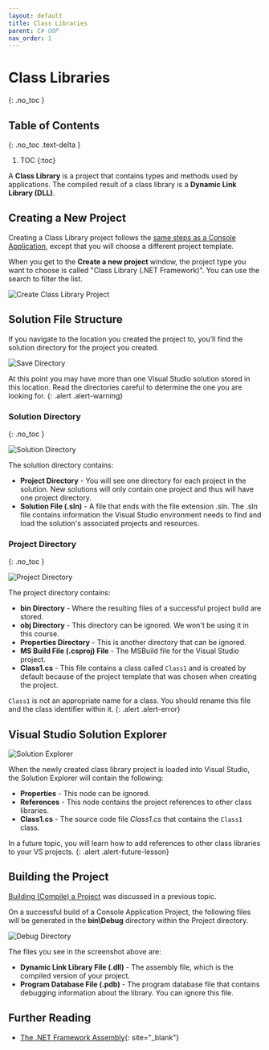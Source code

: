 ```yaml
---
layout: default
title: Class Libraries
parent: C# OOP
nav_order: 1
---
```


# Class Libraries
{: .no_toc }

## Table of Contents
{: .no_toc .text-delta }

1. TOC
{:toc}

A **Class Library** is a project that contains types and methods used by applications. The compiled result of a class library is a **Dynamic Link Library (DLL)**.

## Creating a New Project

Creating a Class Library project follows the [same steps as a Console Application](/adev2008/intro-to-dotnet-csharp-vs/console-application-project/#create-a-new-project), except that you will choose a different project template.

When you get to the **Create a new project** window, the project type you want to choose is called "Class Library (.NET Framework)". You can use the search to filter the list.

![Create Class Library Project](../images/class-libraries/create-class-library-project.png)

## Solution File Structure

If you navigate to the location you created the project to, you’ll find the solution directory for the project you created.

![Save Directory](../images/class-libraries/save-directory.png)

At this point you may have more than one Visual Studio solution stored in this location. Read the directories careful to determine the one you are looking for.
{: .alert .alert-warning}

### Solution Directory
{: .no_toc }

![Solution Directory](../images/class-libraries/solution-directory.png)

The solution directory contains:

- **Project Directory** - You will see one directory for each project in the solution. New solutions will only contain one project and thus will have one project directory.
- **Solution File (.sln)** - A file that ends with the file extension .sln. The .sln file contains information the Visual Studio environment needs to find and load the solution's associated projects and resources.

### Project Directory
{: .no_toc }

![Project Directory](../images/class-libraries/project-directory.png)

The project directory contains:

- **bin Directory** - Where the resulting files of a successful project build are stored.
- **obj Directory** - This directory can be ignored. We won't be using it in this course.
- **Properties Directory** - This is another directory that can be ignored.
- **MS Build File (.csproj) File** - The MSBuild file for the Visual Studio project.
- **Class1.cs** - This file contains a class called `Class1` and is created by default because of the project template that was chosen when creating the project.

`Class1` is not an appropriate name for a class. You should rename this file and the class identifier within it.
{: .alert .alert-error}

## Visual Studio Solution Explorer

![Solution Explorer](../images/class-libraries/solution-explorer.png)

When the newly created class library project is loaded into Visual Studio, the Solution Explorer will contain the following:

- **Properties** - This node can be ignored.
- **References** - This node contains the project references to other class libraries.
- **Class1.cs** - The source code file _Class1.cs_ that contains the `Class1` class.

In a future topic, you will learn how to add references to other class libraries to your VS projects.
{: .alert .alert-future-lesson}

## Building the Project

[Building (Compile) a Project](../visual-studio-ide.html#building-compiling-a-project) was discussed in a previous topic.

On a successful build of a Console Application Project, the following files will be generated in the **bin\Debug** directory within the Project directory.

![Debug Directory](../images/class-libraries/debug-directory.png)

The files you see in the screenshot above are:

- **Dynamic Link Library File (.dll)** - The assembly file, which is the compiled version of your project.
- **Program Database File (.pdb)** - The program database file that contains debugging information about the library. You can ignore this file.

## Further Reading

- [The .NET Framework Assembly](https://docs.microsoft.com/en-us/troubleshoot/windows-client/deployment/dynamic-link-library#the-net-framework-assembly){: site="_blank"}